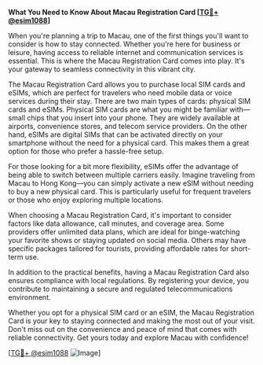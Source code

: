 **What You Need to Know About Macau Registration Card [[TG💪+ @esim1088](https://t.me/s/esim1088)]**

When you're planning a trip to Macau, one of the first things you'll want to consider is how to stay connected. Whether you're here for business or leisure, having access to reliable internet and communication services is essential. This is where the Macau Registration Card comes into play. It's your gateway to seamless connectivity in this vibrant city.

The Macau Registration Card allows you to purchase local SIM cards and eSIMs, which are perfect for travelers who need mobile data or voice services during their stay. There are two main types of cards: physical SIM cards and eSIMs. Physical SIM cards are what you might be familiar with—small chips that you insert into your phone. They are widely available at airports, convenience stores, and telecom service providers. On the other hand, eSIMs are digital SIMs that can be activated directly on your smartphone without the need for a physical card. This makes them a great option for those who prefer a hassle-free setup.

For those looking for a bit more flexibility, eSIMs offer the advantage of being able to switch between multiple carriers easily. Imagine traveling from Macau to Hong Kong—you can simply activate a new eSIM without needing to buy a new physical card. This is particularly useful for frequent travelers or those who enjoy exploring multiple locations.

When choosing a Macau Registration Card, it's important to consider factors like data allowance, call minutes, and coverage area. Some providers offer unlimited data plans, which are ideal for binge-watching your favorite shows or staying updated on social media. Others may have specific packages tailored for tourists, providing affordable rates for short-term use.

In addition to the practical benefits, having a Macau Registration Card also ensures compliance with local regulations. By registering your device, you contribute to maintaining a secure and regulated telecommunications environment.

Whether you opt for a physical SIM card or an eSIM, the Macau Registration Card is your key to staying connected and making the most out of your visit. Don't miss out on the convenience and peace of mind that comes with reliable connectivity. Get yours today and explore Macau with confidence! 

[[TG💪+ @esim1088](https://t.me/s/esim1088) ![Image](https://i.postimg.cc/Y0z9fWf4/image.png)]